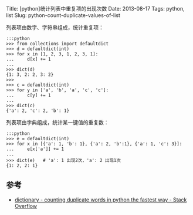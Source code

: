 Title: [python]统计列表中重复项的出现次数
Date: 2013-08-17
Tags: python, list
Slug: python-count-duplicate-values-of-list

列表项由数字、字符串组成，统计重复项：

    :::python
    >>> from collections import defaultdict
    >>> d = defaultdict(int)
    >>> for x in [1, 2, 3, 1, 2, 3, 1]:
    ...     d[x] += 1
    ...
    >>> dict(d)
    {1: 3, 2: 2, 3: 2}
    >>>
    >>> c = defaultdict(int)
    >>> for y in ['a', 'b', 'a', 'c', 'c']:
    ...     c[y] += 1
    ...
    >>> dict(c)
    {'a': 2, 'c': 2, 'b': 1}


列表项由字典组成，统计某一键值的重复数：

    :::python
    >>> e = defaultdict(int)
    >>> for x in [{'a': 1, 'b': 1}, {'a': 2, 'b':1}, {'a': 1, 'c': 3}]:
    ...     e[x['a']] += 1
    ...
    >>> dict(e)   # 'a': 1 出现2次，'a': 2 出现1次
    {1: 2, 2: 1}


## 参考

* [dictionary - counting duplicate words in python the fastest way - Stack Overflow](http://stackoverflow.com/questions/14374568/counting-duplicate-words-in-python-the-fastest-way)
